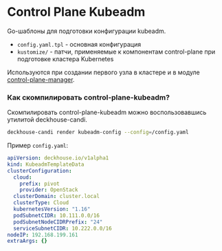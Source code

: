 Control Plane Kubeadm
=====================
Go-шаблоны для подготовки конфигурации kubeadm. 

* `config.yaml.tpl` - основная конфигурация
* `kustomize/` -  патчи, применяемые к компонентам control-plane при подготовке кластера Kubernetes

Используются при создании первого узла в кластере и в модуле [control-plane-manager](../../modules/040-control-plane-manager).

### Как скомпилировать control-plane-kubeadm?

Скомпилировать control-plane-kubeadm можно воспользовавшись утилитой deckhouse-candi.
```bash
deckhouse-candi render kubeadm-config --config=/config.yaml
```

Пример `config.yaml`:
```yaml
apiVersion: deckhouse.io/v1alpha1
kind: KubeadmTemplateData
clusterConfiguration:
  cloud:
    prefix: pivot
    provider: OpenStack
  clusterDomain: cluster.local
  clusterType: Cloud
  kubernetesVersion: "1.16"
  podSubnetCIDR: 10.111.0.0/16
  podSubnetNodeCIDRPrefix: "24"
  serviceSubnetCIDR: 10.222.0.0/16
nodeIP: 192.168.199.161
extraArgs: {}
```
